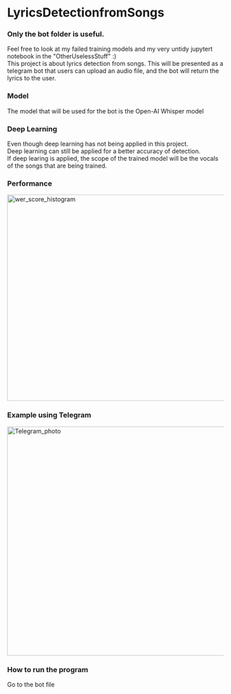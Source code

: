 # LyricsDetectionfromSongs
### Only the bot folder is useful. <br> 
Feel free to look at my failed training models and my very untidy jupytert notebook in the "OtherUselessStuff" :) <br>
This project is about lyrics detection from songs. This will be presented as a telegram bot that users can upload an audio file, and the bot will return the lyrics to the user. 
### Model
The model that will be used for the bot is the Open-AI Whisper model
### Deep Learning
Even though deep learning has not being applied in this project. <br>
Deep learning can still be applied for a better accuracy of detection. <br>
If deep learing is applied, the scope of the trained model will be the vocals of the songs that are being trained.  
### Performance
<img width="640" height="480" alt="wer_score_histogram" src="https://github.com/user-attachments/assets/070ca12f-bfe7-46f9-8a97-0b3e4a133a68" />

### Example using Telegram
<img width="1043" height="533" alt="Telegram_photo" src="https://github.com/user-attachments/assets/95bcc06f-54d2-4d34-9919-71727aba4dfa" />

### How to run the program
Go to the bot file





